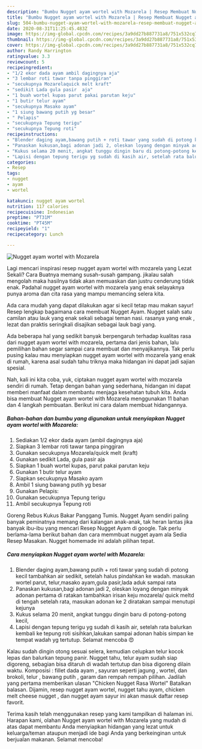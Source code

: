 ```yaml
---
description: "Bumbu Nugget ayam wortel with Mozarela | Resep Membuat Nugget ayam wortel with Mozarela Yang Enak Banget"
title: "Bumbu Nugget ayam wortel with Mozarela | Resep Membuat Nugget ayam wortel with Mozarela Yang Enak Banget"
slug: 504-bumbu-nugget-ayam-wortel-with-mozarela-resep-membuat-nugget-ayam-wortel-with-mozarela-yang-enak-banget
date: 2020-08-31T11:25:45.483Z
image: https://img-global.cpcdn.com/recipes/3a9dd27b887731a8/751x532cq70/nugget-ayam-wortel-with-mozarela-foto-resep-utama.jpg
thumbnail: https://img-global.cpcdn.com/recipes/3a9dd27b887731a8/751x532cq70/nugget-ayam-wortel-with-mozarela-foto-resep-utama.jpg
cover: https://img-global.cpcdn.com/recipes/3a9dd27b887731a8/751x532cq70/nugget-ayam-wortel-with-mozarela-foto-resep-utama.jpg
author: Randy Harrington
ratingvalue: 3.3
reviewcount: 5
recipeingredient:
- "1/2 ekor dada ayam ambil dagingnya aja"
- "3 lembar roti tawar tanpa pinggiran"
- "secukupnya Mozarelaquick melt kraft"
- "sedikit Lada gula pasir  aja"
- "1 buah wortel kupas parut pakai parutan keju"
- "1 butir telur ayam"
- "secukupnya Masako ayam"
- "1 siung bawang putih yg besar"
- " Pelapis"
- "secukupnya Tepung terigu"
- "secukupnya Tepung roti"
recipeinstructions:
- "Blender daging ayam,bawang putih + roti tawar yang sudah di potong kecil tambahkan air sedikit, setelah halus pindahkan ke wadah. masukan wortel parut, telur,masako ayam,gula pasir,lada aduk sampai rata"
- "Panaskan kukusan,bagi adonan jadi 2, oleskan loyang dengan minyak adonan pertama di ratakan tambahkan irisan keju mozarela/ quick meltd di tengah setelah rata, masukan adonan ke 2 diratakan sampai menutupi kejunya"
- "Kukus selama 20 menit, angkat tunggu dingin baru di potong-potong kecil,"
- "Lapisi dengan tepung terigu yg sudah di kasih air, setelah rata balurkan kembali ke tepung roti sisihkan,lakukan sampai adonan habis simpan ke tempat wadah yg tertutup. Selamat mencoba 😍"
categories:
- Resep
tags:
- nugget
- ayam
- wortel

katakunci: nugget ayam wortel 
nutrition: 117 calories
recipecuisine: Indonesian
preptime: "PT31M"
cooktime: "PT45M"
recipeyield: "1"
recipecategory: Lunch

---
```



![Nugget ayam wortel with Mozarela](https://img-global.cpcdn.com/recipes/3a9dd27b887731a8/751x532cq70/nugget-ayam-wortel-with-mozarela-foto-resep-utama.jpg)

Lagi mencari inspirasi resep nugget ayam wortel with mozarela yang Lezat Sekali? Cara Buatnya memang susah-susah gampang. jikalau salah mengolah maka hasilnya tidak akan memuaskan dan justru cenderung tidak enak. Padahal nugget ayam wortel with mozarela yang enak selayaknya punya aroma dan cita rasa yang mampu memancing selera kita.

Ada cara mudah yang dapat dilakukan agar si kecil tetap mau makan sayur! Resep lengkap bagaimana cara membuat Nugget Ayam. Nugget salah satu camilan atau lauk yang enak sekali sebagai teman nasi. rasanya yang enak , lezat dan praktis seringkali disajikan sebagai lauk bagi yang.

Ada beberapa hal yang sedikit banyak berpengaruh terhadap kualitas rasa dari nugget ayam wortel with mozarela, pertama dari jenis bahan, lalu pemilihan bahan segar sampai cara membuat dan menyajikannya. Tak perlu pusing kalau mau menyiapkan nugget ayam wortel with mozarela yang enak di rumah, karena asal sudah tahu triknya maka hidangan ini dapat jadi sajian spesial.


Nah, kali ini kita coba, yuk, ciptakan nugget ayam wortel with mozarela sendiri di rumah. Tetap dengan bahan yang sederhana, hidangan ini dapat memberi manfaat dalam membantu menjaga kesehatan tubuh kita. Anda bisa membuat Nugget ayam wortel with Mozarela menggunakan 11 bahan dan 4 langkah pembuatan. Berikut ini cara dalam membuat hidangannya.

<!--inarticleads1-->

##### Bahan-bahan dan bumbu yang digunakan untuk menyiapkan Nugget ayam wortel with Mozarela:

1. Sediakan 1/2 ekor dada ayam (ambil dagingnya aja)
1. Siapkan 3 lembar roti tawar tanpa pinggiran
1. Gunakan secukupnya Mozarela/quick melt (kraft)
1. Gunakan sedikit Lada, gula pasir  aja
1. Siapkan 1 buah wortel kupas, parut pakai parutan keju
1. Gunakan 1 butir telur ayam
1. Siapkan secukupnya Masako ayam
1. Ambil 1 siung bawang putih yg besar
1. Gunakan  Pelapis:
1. Gunakan secukupnya Tepung terigu
1. Ambil secukupnya Tepung roti


Goreng Rebus Kukus Bakar Panggang Tumis. Nugget Ayam sendiri paling banyak peminatnya memang dari kalangan anak-anak, tak heran lantas jika banyak ibu-ibu yang mencari Resep Nugget Ayam di google. Tak perlu berlama-lama berikut bahan dan cara memmbuat nugget ayam ala Sedia Resep Masakan. Nugget homemade ini adalah pilihan tepat. 

<!--inarticleads2-->

##### Cara menyiapkan Nugget ayam wortel with Mozarela:

1. Blender daging ayam,bawang putih + roti tawar yang sudah di potong kecil tambahkan air sedikit, setelah halus pindahkan ke wadah. masukan wortel parut, telur,masako ayam,gula pasir,lada aduk sampai rata
1. Panaskan kukusan,bagi adonan jadi 2, oleskan loyang dengan minyak adonan pertama di ratakan tambahkan irisan keju mozarela/ quick meltd di tengah setelah rata, masukan adonan ke 2 diratakan sampai menutupi kejunya
1. Kukus selama 20 menit, angkat tunggu dingin baru di potong-potong kecil,
1. Lapisi dengan tepung terigu yg sudah di kasih air, setelah rata balurkan kembali ke tepung roti sisihkan,lakukan sampai adonan habis simpan ke tempat wadah yg tertutup. Selamat mencoba 😍


Kalau sudah dingin otong sesuai selera, kemudian celupkan telur kocok lepas dan balurkan tepung panir. Nugget tahu, telur ayam sudah siap digoreng, sebagian bisa ditaruh di wadah tertutup dan bisa digoreng dilain waktu. Komposisi : fillet dada ayam , sayuran seperti jagung , wortel, dan brokoli, telur , bawang putih , garam dan rempah rempah pilihan. Jadilah yang pertama memberikan ulasan &#34;Chicken Nugget Rasa Wortel&#34; Batalkan balasan. Dijamin, resep nugget ayam wortel, nugget tahu ayam, chicken melt cheese nugget , dan nugget ayam sayur ini akan masuk daftar resep favorit. 

Terima kasih telah menggunakan resep yang kami tampilkan di halaman ini. Harapan kami, olahan Nugget ayam wortel with Mozarela yang mudah di atas dapat membantu Anda menyiapkan hidangan yang lezat untuk keluarga/teman ataupun menjadi ide bagi Anda yang berkeinginan untuk berjualan makanan. Selamat mencoba!
